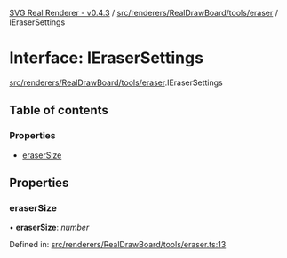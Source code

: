 [SVG Real Renderer - v0.4.3](../docs.md) / [src/renderers/RealDrawBoard/tools/eraser](../modules/src_renderers_realdrawboard_tools_eraser.md) / IEraserSettings

# Interface: IEraserSettings

[src/renderers/RealDrawBoard/tools/eraser](../modules/src_renderers_realdrawboard_tools_eraser.md).IEraserSettings

## Table of contents

### Properties

- [eraserSize](src_renderers_realdrawboard_tools_eraser.ierasersettings.md#erasersize)

## Properties

### eraserSize

• **eraserSize**: *number*

Defined in: [src/renderers/RealDrawBoard/tools/eraser.ts:13](https://github.com/HarshKhandeparkar/svg-real-renderer/blob/606fa79/src/renderers/RealDrawBoard/tools/eraser.ts#L13)
